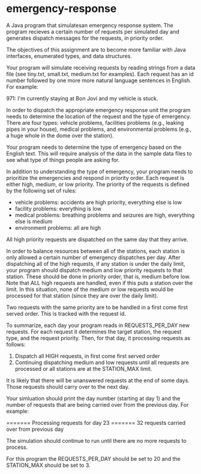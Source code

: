 # emergency-response

A Java program that simulatesan emergency response system. The program recieves a
certain number of requests per simulated day and generates dispatch messages for 
the requests, in priority order.

The objectives of this assignment are to become more familiar with Java
interfaces, enumerated types, and data structures.

Your program will simulate receiving requests by reading strings from a data
file (see tiny.txt, small.txt, medium.txt for examples). Each request has an
id number followed by one more more natural language sentences in English. For
example:

971: I'm currently staying at Bon Jovi and my vehicle is stuck.

In order to dispatch the appropriate emergency response unit the program needs
to determine the location of the request and the type of emergency. There are
four types: vehicle problems, facilities problems (e.g., leaking pipes in your
house), medical problems, and environmental problems (e.g., a huge whole in
the dome over the station).

Your program needs to determine the type of emergency based on the English
text. This will require analysis of the data in the sample data files to see
what type of things people are asking for.

In addition to understanding the type of emergency, your program needs to
prioritize the emergencies and respond in priority order. Each request is
either high, medium, or low priority. The priority of the requests is defined
by the following set of rules:

- vehicle problems: accidents are high priority, everything else is low
- facility problems: everything is low
- medical problems: breathing problems and seizures are high, everything
  else is medium
- environment problems: all are high

All high priority requests are dispatched on the same day that they arrive.

In order to balance resources between all of the stations, each station is
only allowed a certain number of emergency dispatches per day. After
dispatching all of the high requests, if any station is under the daily limit,
your program should dispatch medium and low priority requests to that
station. These should be done in priority order, that is, medium before low.
Note that ALL high requests are handled, even if this puts a station over the
limit. In this situation, none of the medium or low requests would be
processed for that station (since they are over the daily limit).

Two requests with the same priority are to be handled in a first come first
served order. This is tracked with the request id.

To summarize, each day your program reads in REQUESTS_PER_DAY new
requests. For each request it determines the target station, the request type,
and the request priority. Then, for that day, it processing requests as follows:

1) Dispatch all HIGH requests, in first come first served order
2) Continuing dispatching medium and low requests until all requests are
processed or all stations are at the STATION_MAX limit. 

It is likely that there will be unanswered requests at the end of some
days. Those requests should carry over to the next day.

Your simluation should print the day number (starting at day 1) and the number
of requests that are being carried over from the previous day. For example:

======= Processing requests for day 23
======= 32 requests carried over from previous day

The simulation should continue to run until there are no more requests to process.

For this program the REQUESTS_PER_DAY should be set to 20 and the STATION_MAX
should be set to 3.

